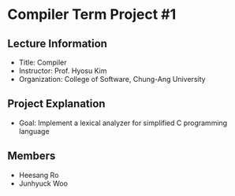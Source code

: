 # Compiler Term Project #1
## Lecture Information
 * Title: Compiler
 * Instructor: Prof. Hyosu Kim
 * Organization: College of Software, Chung-Ang University

 ## Project Explanation
 * Goal: Implement a lexical analyzer for simplified C programming language

## Members
 * Heesang Ro
 * Junhyuck Woo
